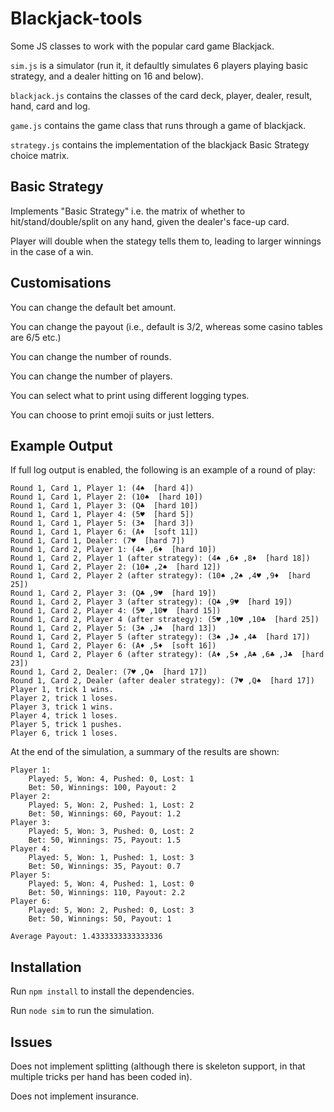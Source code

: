 # Blackjack-tools

Some JS classes to work with the popular card game Blackjack.

`sim.js` is a simulator (run it, it defaultly simulates 6 players playing basic strategy, and a dealer hitting on 16 and below).

`blackjack.js` contains the classes of the card deck, player, dealer, result, hand, card and log.

`game.js` contains the game class that runs through a game of blackjack.

`strategy.js` contains the implementation of the blackjack Basic Strategy choice matrix.

## Basic Strategy

Implements "Basic Strategy" i.e. the matrix of whether to hit/stand/double/split on any hand, given the dealer's face-up card.

Player will double when the stategy tells them to, leading to larger winnings in the case of a win.

## Customisations

You can change the default bet amount.

You can change the payout (i.e., default is 3/2, whereas some casino tables are 6/5 etc.)

You can change the number of rounds.

You can change the number of players.

You can select what to print using different logging types.

You can choose to print emoji suits or just letters.

## Example Output

If full log output is enabled, the following is an example of a round of play:

    Round 1, Card 1, Player 1: (4♠️  [hard 4])
    Round 1, Card 1, Player 2: (10♠️  [hard 10])
    Round 1, Card 1, Player 3: (Q♣️  [hard 10])
    Round 1, Card 1, Player 4: (5♥️  [hard 5])
    Round 1, Card 1, Player 5: (3♠️  [hard 3])
    Round 1, Card 1, Player 6: (A♦️  [soft 11])
    Round 1, Card 1, Dealer: (7♥️  [hard 7])
    Round 1, Card 2, Player 1: (4♠️ ,6♦️  [hard 10])
    Round 1, Card 2, Player 1 (after strategy): (4♠️ ,6♦️ ,8♦️  [hard 18])
    Round 1, Card 2, Player 2: (10♠️ ,2♠️  [hard 12])
    Round 1, Card 2, Player 2 (after strategy): (10♠️ ,2♠️ ,4♥️ ,9♦️  [hard 25])
    Round 1, Card 2, Player 3: (Q♣️ ,9♥️  [hard 19])
    Round 1, Card 2, Player 3 (after strategy): (Q♣️ ,9♥️  [hard 19])
    Round 1, Card 2, Player 4: (5♥️ ,10♥️  [hard 15])
    Round 1, Card 2, Player 4 (after strategy): (5♥️ ,10♥️ ,10♣️  [hard 25])
    Round 1, Card 2, Player 5: (3♠️ ,J♠️  [hard 13])
    Round 1, Card 2, Player 5 (after strategy): (3♠️ ,J♠️ ,4♣️  [hard 17])
    Round 1, Card 2, Player 6: (A♦️ ,5♦️  [soft 16])
    Round 1, Card 2, Player 6 (after strategy): (A♦️ ,5♦️ ,A♣️ ,6♣️ ,J♣️  [hard 23])
    Round 1, Card 2, Dealer: (7♥️ ,Q♠️  [hard 17])
    Round 1, Card 2, Dealer (after dealer strategy): (7♥️ ,Q♠️  [hard 17])
    Player 1, trick 1 wins.
    Player 2, trick 1 loses.
    Player 3, trick 1 wins.
    Player 4, trick 1 loses.
    Player 5, trick 1 pushes.
    Player 6, trick 1 loses.

At the end of the simulation, a summary of the results are shown:

    Player 1: 
        Played: 5, Won: 4, Pushed: 0, Lost: 1
        Bet: 50, Winnings: 100, Payout: 2
    Player 2: 
        Played: 5, Won: 2, Pushed: 1, Lost: 2
        Bet: 50, Winnings: 60, Payout: 1.2
    Player 3: 
        Played: 5, Won: 3, Pushed: 0, Lost: 2
        Bet: 50, Winnings: 75, Payout: 1.5
    Player 4: 
        Played: 5, Won: 1, Pushed: 1, Lost: 3
        Bet: 50, Winnings: 35, Payout: 0.7
    Player 5: 
        Played: 5, Won: 4, Pushed: 1, Lost: 0
        Bet: 50, Winnings: 110, Payout: 2.2
    Player 6: 
        Played: 5, Won: 2, Pushed: 0, Lost: 3
        Bet: 50, Winnings: 50, Payout: 1

    Average Payout: 1.4333333333333336

## Installation

Run `npm install` to install the dependencies.

Run `node sim` to run the simulation.

## Issues

Does not implement splitting (although there is skeleton support, in that multiple tricks per hand has been coded in).

Does not implement insurance.


